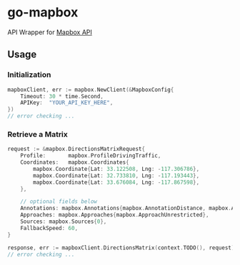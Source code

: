 # go-mapbox

API Wrapper for [Mapbox API](https://docs.mapbox.com/api/)

## Usage

### Initialization
```go
mapboxClient, err := mapbox.NewClient(&MapboxConfig{
    Timeout: 30 * time.Second,
    APIKey:  "YOUR_API_KEY_HERE",
})
// error checking ...  
```

### Retrieve a Matrix
```go
request := &mapbox.DirectionsMatrixRequest{
    Profile:       mapbox.ProfileDrivingTraffic,
    Coordinates:   mapbox.Coordinates{
        mapbox.Coordinate{Lat: 33.122508, Lng: -117.306786},
        mapbox.Coordinate{Lat: 32.733810, Lng: -117.193443},
        mapbox.Coordinate{Lat: 33.676084, Lng: -117.867598},
    },

    // optional fields below
    Annotations: mapbox.Annotations{mapbox.AnnotationDistance, mapbox.AnnotationDuration},
    Approaches: mapbox.Approaches{mapbox.ApproachUnrestricted},
    Sources: mapbox.Sources{0},
    FallbackSpeed: 60,
}

response, err := mapboxClient.DirectionsMatrix(context.TODO(), request)
// error checking ... 
```